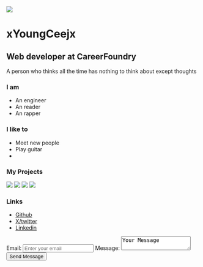 <!DOCTYPE html>
<html>
   <head>
       <title>My portfolio</title>
   </head>
   <body>
       <div>
           <img src="https://placehold.co/150" />
           <h1>xYoungCeejx</h1>
           <h2>Web developer at CareerFoundry</h2>
           <p>A person who thinks all the time has nothing to think about except thoughts</p>
       </div>
         <div>
            <h3>I am</h3>
            <ul>
                <li>An engineer</li>
                <li>An reader</li>
                <li>An rapper</li>
            </ul>
         </div>
         <div>
             <h3>I like to</h3>
             <ul>
                 <li>Meet new people</li>
                 <li>Play guitar</li>
                 <li>           </li>
             </ul>
         </div>
      <div>
           <h3>My Projects</h3>
           <img src="https://placehold.co/300" />
           <img src="https://placehold.co/300" />
           <img src="https://placehold.co/300" />
           <img src="https://placehold.co/300" />
      </div>
      <div>
          <h3>Links</h3>
          <ul>
            <li>
                <a href="https://github.com/xYoungCeejx">Github</a>
            </li>
            <li>
                <a href="https://x.com/xYoungceejx">X/twitter</a>
            </li>
            <li>
                <a href="https://www.linkedin.com/in/cj-stineback-b7b29b377/">Linkedin</a>
            </li>
        </ul>
    </div>
    <div>
        <form action="#">
            <label for="email" id="email">
                Email: <input id="email" placeholder="Enter your email" />
            </label>
            <label for="message">
                Message: <textarea id="message">Your Message</textarea>
            </label>
            <input type="submit" value="Send Message">
        </form>
    </div>     
  </body>
</html>
